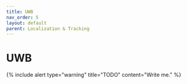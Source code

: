 ```yaml
---
title: UWB
nav_order: 5
layout: default
parent: Localization & Tracking
---
```


# UWB

{% include alert type="warning" title="TODO" content="Write me." %}
